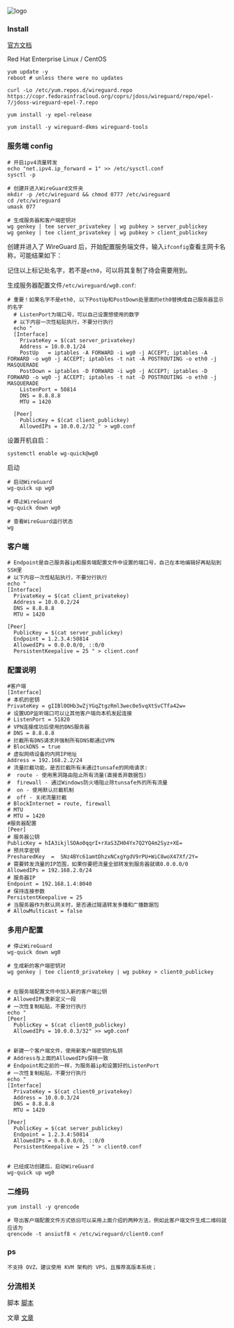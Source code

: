 ![logo](https://cdn.jsdelivr.net/gh/WithdewHua/static@withdewhua-hugo/img/post/wireguard.png)

### Install

[官方文档](https://www.wireguard.com/install/)

Red Hat Enterprise Linux / CentOS

```
yum update -y
reboot # unless there were no updates

curl -Lo /etc/yum.repos.d/wireguard.repo https://copr.fedorainfracloud.org/coprs/jdoss/wireguard/repo/epel-7/jdoss-wireguard-epel-7.repo

yum install -y epel-release

yum install -y wireguard-dkms wireguard-tools

```

### 服务端 config

```
# 开启ipv4流量转发
echo "net.ipv4.ip_forward = 1" >> /etc/sysctl.conf
sysctl -p

# 创建并进入WireGuard文件夹
mkdir -p /etc/wireguard && chmod 0777 /etc/wireguard
cd /etc/wireguard
umask 077

# 生成服务器和客户端密钥对
wg genkey | tee server_privatekey | wg pubkey > server_publickey
wg genkey | tee client_privatekey | wg pubkey > client_publickey

```

创建并进入了 WireGuard 后，开始配置服务端文件，输入`ifconfig`查看主网卡名称，可能结果如下：

记住以上标记处名字，若不是`eth0`，可以将其复制了待会需要用到。

生成服务器配置文件`/etc/wireguard/wg0.conf`:

```
# 重要！如果名字不是eth0, 以下PostUp和PostDown处里面的eth0替换成自己服务器显示的名字
  # ListenPort为端口号，可以自己设置想使用的数字
  # 以下内容一次性粘贴执行，不要分行执行
  echo "
  [Interface]
    PrivateKey = $(cat server_privatekey)
    Address = 10.0.0.1/24
    PostUp   = iptables -A FORWARD -i wg0 -j ACCEPT; iptables -A FORWARD -o wg0 -j ACCEPT; iptables -t nat -A POSTROUTING -o eth0 -j MASQUERADE
    PostDown = iptables -D FORWARD -i wg0 -j ACCEPT; iptables -D FORWARD -o wg0 -j ACCEPT; iptables -t nat -D POSTROUTING -o eth0 -j MASQUERADE
    ListenPort = 50814
    DNS = 8.8.8.8
    MTU = 1420

  [Peer]
    PublicKey = $(cat client_publickey)
    AllowedIPs = 10.0.0.2/32 " > wg0.conf
```

设置开机自启：

```
systemctl enable wg-quick@wg0
```

启动

```
# 启动WireGuard
wg-quick up wg0

# 停止WireGuard
wg-quick down wg0

# 查看WireGuard运行状态
wg

```

### 客户端

```
# Endpoint是自己服务器ip和服务端配置文件中设置的端口号，自己在本地编辑好再粘贴到SSH里
# 以下内容一次性粘贴执行，不要分行执行
echo "
[Interface]
  PrivateKey = $(cat client_privatekey)
  Address = 10.0.0.2/24
  DNS = 8.8.8.8
  MTU = 1420

[Peer]
  PublicKey = $(cat server_publickey)
  Endpoint = 1.2.3.4:50814
  AllowedIPs = 0.0.0.0/0, ::0/0
  PersistentKeepalive = 25 " > client.conf
```

### 配置说明

```
#客户端
[Interface]
# 本机的密钥
PrivateKey = gIIBl0OHb3wZjYGqZtgzRml3wec0e5vqXtSvCTfa42w=
# 设置UDP监听端口可以让其他客户端向本机发起连接
# ListenPort = 51820
# VPN连接成功后使用的DNS服务器
# DNS = 8.8.8.8
# 拦截所有DNS请求并强制所有DNS都通过VPN
# BlockDNS = true
# 虚拟网络设备的内网IP地址
Address = 192.168.2.2/24
# 流量拦截功能，是否拦截所有未通过tunsafe的网络请求:
#  route - 使用黑洞路由阻止所有流量(直接丢弃数据包)
#  firewall - 通过Windows防火墙阻止除tunsafe外的所有流量
#  on - 使用默认拦截机制
#  off - 关闭流量拦截
# BlockInternet = route, firewall
# MTU
# MTU = 1420
#服务器配置
[Peer]
# 服务器公钥
PublicKey = hIA3ikjlSOAo0qqrI+rXaS3ZH04Yx7Q2YQ4m2Syz+XE=
# 预共享密钥
PresharedKey  =  SNz4BYc61amtDhzxNCxgYgdV9rPU+WiC8woX47Xf/2Y=
# 需要转发流量的IP范围，如果你要把流量全部转发到服务器就填0.0.0.0/0
AllowedIPs = 192.168.2.0/24
# 服务器IP
Endpoint = 192.168.1.4:8040
# 保持连接参数
PersistentKeepalive = 25
# 当服务器作为默认网关时，是否通过隧道转发多播和广播数据包
# AllowMulticast = false
```

### 多用户配置

```
# 停止WireGuard
wg-quick down wg0

# 生成新的客户端密钥对
wg genkey | tee client0_privatekey | wg pubkey > client0_publickey


# 在服务端配置文件中加入新的客户端公钥
# AllowedIPs重新定义一段
# 一次性复制粘贴，不要分行执行
echo "
[Peer]
  PublicKey = $(cat client0_publickey)
  AllowedIPs = 10.0.0.3/32" >> wg0.conf


# 新建一个客户端文件，使用新客户端密钥的私钥
# Address与上面的AllowedIPs保持一致
# Endpoint和之前的一样，为服务器ip和设置好的ListenPort
# 一次性复制粘贴，不要分行执行
echo "
[Interface]
  PrivateKey = $(cat client0_privatekey)
  Address = 10.0.0.3/24
  DNS = 8.8.8.8
  MTU = 1420

[Peer]
  PublicKey = $(cat server_publickey)
  Endpoint = 1.2.3.4:50814
  AllowedIPs = 0.0.0.0/0, ::0/0
  PersistentKeepalive = 25 " > client0.conf


# 已经成功创建后，启动WireGuard
wg-quick up wg0

```

### 二维码

```
yum install -y qrencode

# 导出客户端配置文件方式依旧可以采用上面介绍的两种方法，例如此客户端文件生成二维码就应该为
qrencode -t ansiutf8 < /etc/wireguard/client0.conf
```

### ps

```
不支持 OVZ，建议使用 KVM 架构的 VPS，且推荐高版本系统；
```

### 分流相关

脚本 [脚本](https://github.com/fivesheep/chnroutes/blob/master/chnroutes.py)

文章 [文章](https://blog.mozcp.com/wireguard-usage/)
